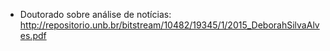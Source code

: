 

 * Doutorado sobre análise de notícias: http://repositorio.unb.br/bitstream/10482/19345/1/2015_DeborahSilvaAlves.pdf